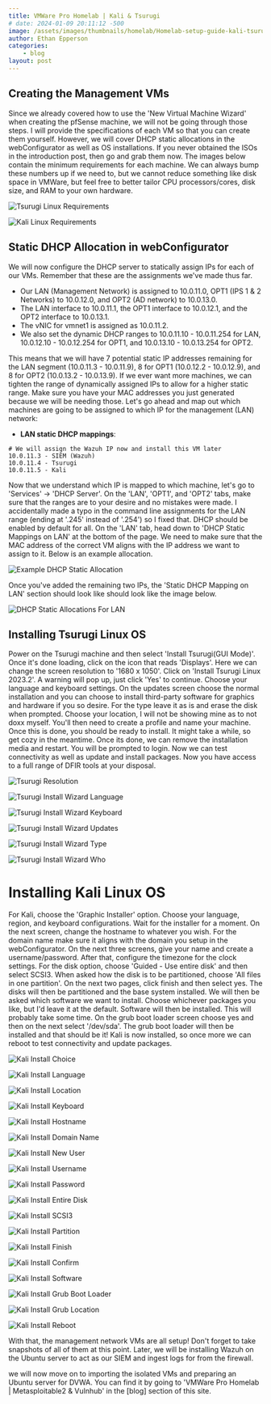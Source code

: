 ```yaml
---
title: VMWare Pro Homelab | Kali & Tsurugi
# date: 2024-01-09 20:11:12 -500
image: /assets/images/thumbnails/homelab/Homelab-setup-guide-kali-tsurugi.jpg
author: Ethan Epperson
categories: 
    - blog
layout: post
---
```


## Creating the Management VMs

Since we already covered how to use the 'New Virtual Machine Wizard' when creating the pfSense machine, we will not be going through those steps. I will provide the specifications of each VM so that you can create them yourself. However, we will cover DHCP static allocations in the webConfigurator as well as OS installations. If you never obtained the ISOs in the introduction post, then go and grab them now. The images below contain the minimum requirements for each machine. We can always bump these numbers up if we need to, but we cannot reduce something like disk space in VMWare, but feel free to better tailor CPU processors/cores, disk size, and RAM to your own hardware.

![Tsurugi Linux Requirements](/assets/images/homelab/management-vms-setup/setup-tsurugi.jpg)
 
![Kali Linux Requirements](/assets/images/homelab/management-vms-setup/setup-kali.jpg)

## Static DHCP Allocation in webConfigurator

We will now configure the DHCP server to statically assign IPs for each of our VMs. Remember that these are the assignments we've made thus far. 

- Our LAN (Management Network) is assigned to 10.0.11.0, OPT1 (IPS 1 & 2 Networks) to 10.0.12.0, and OPT2 (AD network) to 10.0.13.0.
- The LAN interface to 10.0.11.1, the OPT1 interface to 10.0.12.1, and the OPT2 interface to 10.0.13.1.
- The vNIC for vmnet1 is assigned as 10.0.11.2.
- We also set the dynamic DHCP ranges to 10.0.11.10 - 10.0.11.254 for LAN, 10.0.12.10 - 10.0.12.254 for OPT1, and 10.0.13.10 - 10.0.13.254 for OPT2.

This means that we will have 7 potential static IP addresses remaining for the LAN segment (10.0.11.3 - 10.0.11.9), 8 for OPT1 (10.0.12.2 - 10.0.12.9), and 8 for OPT2 (10.0.13.2 - 10.0.13.9). If we ever want more machines, we can tighten the range of dynamically assigned IPs to allow for a higher static range. Make sure you have your MAC addresses you just generated because we will be needing those. Let's go ahead and map out which machines are going to be assigned to which IP for the management (LAN) network:

- **LAN static DHCP mappings**:
```
# We will assign the Wazuh IP now and install this VM later
10.0.11.3 - SIEM (Wazuh) 
10.0.11.4 - Tsurugi
10.0.11.5 - Kali
```

Now that we understand which IP is mapped to which machine, let's go to 'Services' &rarr; 'DHCP Server'. On the 'LAN', 'OPT1', and 'OPT2' tabs, make sure that the ranges are to your desire and no mistakes were made. I accidentally made a typo in the command line assignments for the LAN range (ending at '.245' instead of '.254') so I fixed that. DHCP should be enabled by default for all. On the 'LAN' tab, head down to 'DHCP Static Mappings on LAN' at the bottom of the page. We need to make sure that the MAC address of the correct VM aligns with the IP address we want to assign to it. Below is an example allocation. 

![Example DHCP Static Allocation](/assets/images/homelab/management-vms-setup/dhcp-example.jpg)

Once you've added the remaining two IPs, the 'Static DHCP Mapping on LAN' section should look like should look like the image below. 

![DHCP Static Allocations For LAN](/assets/images/homelab/management-vms-setup/dhcp-lan.jpg)

## Installing Tsurugi Linux OS

Power on the Tsurugi machine and then select 'Install Tsurugi(GUI Mode)'. Once it's done loading, click on the icon that reads 'Displays'. Here we can change the screen resolution to '1680 x 1050'. Click on 'Install Tsurugi Linux 2023.2'. A warning will pop up, just click 'Yes' to continue. Choose your language and keyboard settings. On the updates screen choose the normal installation and you can choose to install third-party software for graphics and hardware if you so desire. For the type leave it as is and erase the disk when prompted. Choose your location, I will not be showing mine as to not doxx myself. You'll then need to create a profile and name your machine. Once this is done, you should be ready to install. It might take a while, so get cozy in the meantime. Once its done, we can remove the installation media and restart. You will be prompted to login. Now we can test connectivity as well as update and install packages. Now you have access to a full range of DFIR tools at your disposal.

![Tsurugi Resolution](/assets/images/homelab/management-vms-setup/tsurugi-display.jpg)

![Tsurugi Install Wizard Language](/assets/images/homelab/management-vms-setup/tsurugi-language.jpg)

![Tsurugi Install Wizard Keyboard](/assets/images/homelab/management-vms-setup/tsurugi-keyboard.jpg)

![Tsurugi Install Wizard Updates](/assets/images/homelab/management-vms-setup/tsurugi-updates.jpg)

![Tsurugi Install Wizard Type](/assets/images/homelab/management-vms-setup/tsurugi-type.jpg)

![Tsurugi Install Wizard Who](/assets/images/homelab/management-vms-setup/tsurugi-who.jpg)

# Installing Kali Linux OS

For Kali, choose the 'Graphic Installer' option. Choose your language, region, and keyboard configurations. Wait for the installer for a moment. On the next screen, change the hostname to whatever you wish. For the domain name make sure it aligns with the domain you setup in the webConfigurator. On the next three screens, give your name and create a username/password. After that, configure the timezone for the clock settings. For the disk option, choose 'Guided - Use entire disk' and then select SCSI3. When asked how the disk is to be partitioned, choose 'All files in one partition'. On the next two pages, click finish and then select yes. The disks will then be partitioned and the base system installed. We will then be asked which software we want to install. Choose whichever packages you like, but I'd leave it at the default. Software will then be installed. This will probably take some time. On the grub boot loader screen choose yes and then on the next select '/dev/sda'. The grub boot loader will then be installed and that should be it! Kali is now installed, so once more we can reboot to test connectivity and update packages.

![Kali Install Choice](/assets/images/homelab/management-vms-setup/kali-install.jpg)

![Kali Install Language](/assets/images/homelab/management-vms-setup/kali-language.jpg)

![Kali Install Location](/assets/images/homelab/management-vms-setup/kali-location.jpg)

![Kali Install Keyboard](/assets/images/homelab/management-vms-setup/kali-keyboard.jpg)

![Kali Install Hostname](/assets/images/homelab/management-vms-setup/kali-host.jpg)

![Kali Install Domain Name](/assets/images/homelab/management-vms-setup/kali-domain.jpg)

![Kali Install New User](/assets/images/homelab/management-vms-setup/kali-newuser.jpg)

![Kali Install Username](/assets/images/homelab/management-vms-setup/kali-user.jpg)

![Kali Install Password](/assets/images/homelab/management-vms-setup/kali-pass.jpg)

![Kali Install Entire Disk](/assets/images/homelab/management-vms-setup/kali-disk.jpg)

![Kali Install SCSI3](/assets/images/homelab/management-vms-setup/kali-scsi3.jpg)

![Kali Install Partition](/assets/images/homelab/management-vms-setup/kali-partition.jpg)

![Kali Install Finish](/assets/images/homelab/management-vms-setup/kali-finishpart.jpg)

![Kali Install Confirm](/assets/images/homelab/management-vms-setup/kali-confirm.jpg)

![Kali Install Software](/assets/images/homelab/management-vms-setup/kali-software.jpg)

![Kali Install Grub Boot Loader](/assets/images/homelab/management-vms-setup/kali-grub.jpg)

![Kali Install Grub Location](/assets/images/homelab/management-vms-setup/kali-dev.jpg)

![Kali Install Reboot](/assets/images/homelab/management-vms-setup/kali-reboot.jpg)

With that, the management network VMs are all setup! Don't forget to take snapshots of all of them at this point. Later, we will be installing Wazuh on the Ubuntu server to act as our SIEM and ingest logs for from the firewall. 

we will now move on to importing the isolated VMs and preparing an Ubuntu server for DVWA. You can find it by going to 'VMWare Pro Homelab | Metasploitable2 & Vulnhub' in the [blog] section of this site.